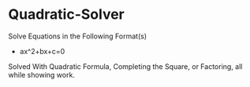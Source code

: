 # Quadratic-Solver
Solve Equations in the Following Format(s)
- ax^2+bx+c=0

Solved With Quadratic Formula, Completing the Square, or Factoring, all while showing work.
